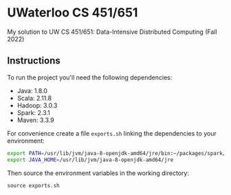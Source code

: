 # UWaterloo CS 451/651

My solution to UW CS 451/651: Data-Intensive Distributed Computing (Fall 2022)

## Instructions

To run the project you'll need the following dependencies:

- Java: 1.8.0
- Scala: 2.11.8
- Hadoop: 3.0.3
- Spark: 2.3.1
- Maven: 3.3.9

For convenience create a file `exports.sh` linking the dependencies to your
environment:

```bash
export PATH=/usr/lib/jvm/java-8-openjdk-amd64/jre/bin:~/packages/spark/bin:~/packages/hadoop/bin:~/packages/maven/bin:~/packages/scala/bin:$PATH
export JAVA_HOME=/usr/lib/jvm/java-8-openjdk-amd64/jre
```

Then source the environment variables in the working directory:

```
source exports.sh
```
